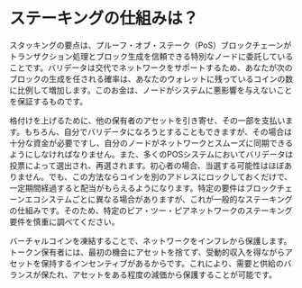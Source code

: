 # ステーキングの仕組みは？

スタッキングの要点は、プルーフ・オブ・ステーク（PoS）ブロックチェーンがトランザクション処理とブロック生成を信頼できる特別なノードに委託していることです。バリデータは交代でネットワークをサポートするため、あなたが次のブロックの生成を任される確率は、あなたのウォレットに残っているコインの数に比例して増加します。このお金は、ノードがシステムに悪影響を与えないことを保証するものです。

格付けを上げるために、他の保有者のアセットを引き寄せ、その一部を支払います。もちろん、自分でバリデータになろうとすることもできますが、その場合は十分な資金が必要ですし、自分のノードがネットワークとスムーズに同期できるようにしなければなりません。また、多くのPOSシステムにおいてバリデータは投票によって選出され、再選されます。初心者の場合、当選する可能性はほぼありません。でも、この方法ならコインを別のアドレスにロックしておくだけで、一定期間経過すると配当がもらえるようになります。特定の要件はブロックチェーンエコシステムごとに異なる場合がありますが、これが一般的なステーキングの仕組みです。そのため、特定のピア・ツー・ピアネットワークのステーキング要件を慎重に調べてください。

バーチャルコインを凍結することで、ネットワークをインフレから保護します。トークン保有者には、最初の機会にアセットを捨てず、受動的収入を得ながらアセットを保持するインセンティブがあるからです。これにより、需要と供給のバランスが保たれ、アセットをある程度の減価から保護することが可能です。
